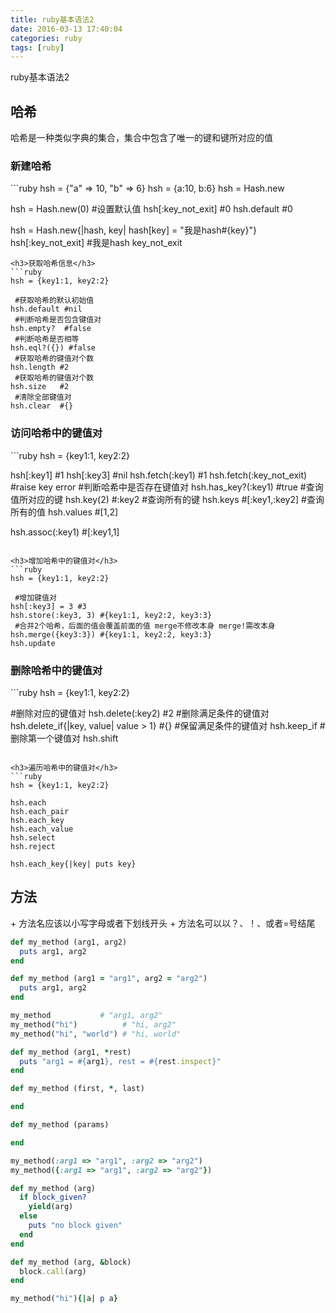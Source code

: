 ```yaml
---
title: ruby基本语法2
date: 2016-03-13 17:40:04
categories: ruby
tags: [ruby]
---
```

ruby基本语法2
<!-- more -->
<h2>哈希</h2>
哈希是一种类似字典的集合，集合中包含了唯一的键和键所对应的值

<h3>新建哈希</h3>
```ruby
hsh = {"a" => 10, "b" => 6}
hsh = {a:10, b:6}
hsh = Hash.new

hsh = Hash.new(0)  #设置默认值
hsh[:key_not_exit] #0
hsh.default        #0

hsh = Hash.new{|hash, key| hash[key] = "我是hash#{key}"}
hsh[:key_not_exit] #我是hash key_not_exit
```
<h3>获取哈希信息</h3>
```ruby
hsh = {key1:1, key2:2}
 
 #获取哈希的默认初始值
hsh.default #nil
 #判断哈希是否包含键值对
hsh.empty?  #false
 #判断哈希是否相等
hsh.eql?({}) #false
 #获取哈希的键值对个数
hsh.length #2
 #获取哈希的键值对个数
hsh.size   #2
 #清除全部键值对
hsh.clear  #{}
```
<h3>访问哈希中的键值对</h3>
```ruby
hsh = {key1:1, key2:2}

hsh[:key1]  #1
hsh[:key3]  #nil
hsh.fetch(:key1)  #1
hsh.fetch(:key_not_exit)  #raise key error
 #判断哈希中是否存在键值对
hsh.has_key?(:key1)   #true
 #查询值所对应的键
hsh.key(2) #:key2
 #查询所有的键
hsh.keys #[:key1,:key2]
 #查询所有的值
hsh.values #[1,2]

hsh.assoc(:key1) #[:key1,1]
```

<h3>增加哈希中的键值对</h3>
```ruby
hsh = {key1:1, key2:2}

 #增加键值对
hsh[:key3] = 3 #3
hsh.store(:key3, 3) #{key1:1, key2:2, key3:3}
 #合并2个哈希，后面的值会覆盖前面的值 merge不修改本身 merge!需改本身
hsh.merge({key3:3}) #{key1:1, key2:2, key3:3}
hsh.update
```
<h3>删除哈希中的键值对</h3>
```ruby
hsh = {key1:1, key2:2}

 #删除对应的键值对
hsh.delete(:key2) #2
 #删除满足条件的键值对
hsh.delete_if{|key, value| value > 1} #{}
 #保留满足条件的键值对
hsh.keep_if
 #删除第一个键值对
hsh.shift

```

<h3>遍历哈希中的键值对</h3>
```ruby
hsh = {key1:1, key2:2}

hsh.each
hsh.each_pair
hsh.each_key
hsh.each_value
hsh.select
hsh.reject

hsh.each_key{|key| puts key}
```

<h2>方法</h2>
+ 方法名应该以小写字母或者下划线开头
+ 方法名可以以？、！、或者=号结尾

```ruby
def my_method (arg1, arg2)
  puts arg1, arg2
end

def my_method (arg1 = "arg1", arg2 = "arg2")
  puts arg1, arg2
end

my_method           # "arg1, arg2"
my_method("hi")          # "hi, arg2"
my_method("hi", "world") # "hi, world"

def my_method (arg1, *rest)
  puts "arg1 = #{arg1}, rest = #{rest.inspect}"
end

def my_method (first, *, last)

end

def my_method (params)

end

my_method(:arg1 => "arg1", :arg2 => "arg2")
my_method({:arg1 => "arg1", :arg2 => "arg2"})

def my_method (arg)
  if block_given?
    yield(arg)
  else
    puts "no block given"
  end
end

def my_method (arg, &block)
  block.call(arg)
end

my_method("hi"){|a| p a} 
```


<!--<img src="/images/6.png" width="800" height="263" />-->
<!--<font color=#FF6666></font>-->
